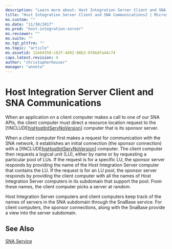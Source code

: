 ```yaml
---
description: "Learn more about: Host Integration Server Client and SNA Communications"
title: "Host Integration Server Client and SNA Communications2 | Microsoft Docs"
ms.custom: ""
ms.date: "11/30/2017"
ms.prod: "host-integration-server"
ms.reviewer: ""
ms.suite: ""
ms.tgt_pltfrm: ""
ms.topic: "article"
ms.assetid: 12e64359-c62f-4492-98b2-9766dfa44c74
caps.latest.revision: 4
author: "christopherhouser"
manager: "anneta"
---
```

# Host Integration Server Client and SNA Communications
When an application on a client computer makes a call to one of our SNA APIs, the client computer must direct a resource location request to the [!INCLUDE[hisHostIntServNoVersion](../includes/hishostintservnoversion-md.md)] computer that is its sponsor server. 
  
 When a client computer first makes a request for communication with the SNA network, it establishes an initial connection (the sponsor connection) with a [!INCLUDE[hisHostIntServNoVersion](../includes/hishostintservnoversion-md.md)] computer. The client computer then requests a logical unit (LU), either by name or by requesting a particular pool of LUs. If the request is for a specific LU, the sponsor server responds by providing the name of the Host Integration Server computer that contains the LU. If the request is for an LU pool, the sponsor server responds by providing the client computer with all the names of Host Integration Server computers in its subdomain that support the pool. From these names, the client computer picks a server at random.  
  
 Host Integration Server computers and client computers keep track of the names of servers in the SNA subdomain through the SnaBase service. For client computers, the sponsor connections, along with the SnaBase provide a view into the server subdomain.  
  
## See Also  
 [SNA Service](../core/sna-service2.md)
